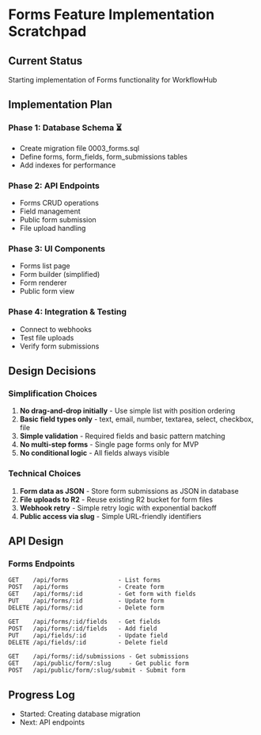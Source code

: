 # Forms Feature Implementation Scratchpad

## Current Status
Starting implementation of Forms functionality for WorkflowHub

## Implementation Plan

### Phase 1: Database Schema ⏳
- Create migration file 0003_forms.sql
- Define forms, form_fields, form_submissions tables
- Add indexes for performance

### Phase 2: API Endpoints
- Forms CRUD operations
- Field management
- Public form submission
- File upload handling

### Phase 3: UI Components
- Forms list page
- Form builder (simplified)
- Form renderer
- Public form view

### Phase 4: Integration & Testing
- Connect to webhooks
- Test file uploads
- Verify form submissions

## Design Decisions

### Simplification Choices
1. **No drag-and-drop initially** - Use simple list with position ordering
2. **Basic field types only** - text, email, number, textarea, select, checkbox, file
3. **Simple validation** - Required fields and basic pattern matching
4. **No multi-step forms** - Single page forms only for MVP
5. **No conditional logic** - All fields always visible

### Technical Choices
1. **Form data as JSON** - Store form submissions as JSON in database
2. **File uploads to R2** - Reuse existing R2 bucket for form files
3. **Webhook retry** - Simple retry logic with exponential backoff
4. **Public access via slug** - Simple URL-friendly identifiers

## API Design

### Forms Endpoints
```
GET    /api/forms              - List forms
POST   /api/forms              - Create form
GET    /api/forms/:id          - Get form with fields
PUT    /api/forms/:id          - Update form
DELETE /api/forms/:id          - Delete form

GET    /api/forms/:id/fields   - Get fields
POST   /api/forms/:id/fields   - Add field
PUT    /api/fields/:id         - Update field
DELETE /api/fields/:id         - Delete field

GET    /api/forms/:id/submissions - Get submissions
GET    /api/public/form/:slug     - Get public form
POST   /api/public/form/:slug/submit - Submit form
```

## Progress Log
- Started: Creating database migration
- Next: API endpoints
